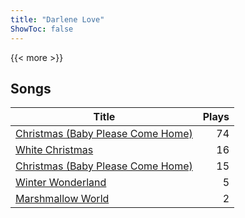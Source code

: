 ```yaml
---
title: "Darlene Love"
ShowToc: false
---
```


{{< more >}}

## Songs
Title | Plays 
----- | -----: 
[Christmas (Baby Please Come Home)](/songs/christmas-baby-please-come-home) | 74
[White Christmas](/songs/white-christmas) | 16
[Christmas (Baby Please Come Home)](/songs/christmas-baby-please-come-home) | 15
[Winter Wonderland](/songs/winter-wonderland) | 5
[Marshmallow World](/songs/marshmallow-world) | 2

